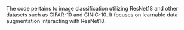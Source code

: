 The code pertains to image classification utilizing ResNet18 and other datasets such as CIFAR-10 and CINIC-10. It focuses on learnable data augmentation interacting with ResNet18.

